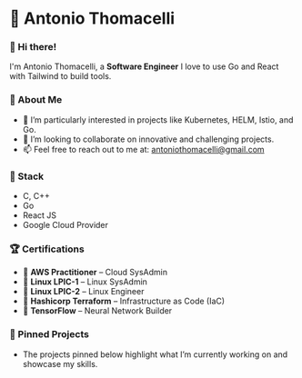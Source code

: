 # 🌟 Antonio Thomacelli

### 👋 Hi there!
I'm Antonio Thomacelli, a **Software Engineer** 
I love to use Go and React with Tailwind to build tools.

### 🚀 About Me
- 👀 I’m particularly interested in projects like Kubernetes, HELM, Istio, and Go.
- 💼 I’m looking to collaborate on innovative and challenging projects.
- 📫 Feel free to reach out to me at: [antoniothomacelli@gmail.com](mailto:antoniothomacelli@gmail.com)

### 🧰 Stack
- C, C++
- Go
- React JS
- Google Cloud Provider

### 🏆 Certifications
- 🥇 **AWS Practitioner** – Cloud SysAdmin
- 🥇 **Linux LPIC-1** – Linux SysAdmin
- 🥇 **Linux LPIC-2** – Linux Engineer
- 🥇 **Hashicorp Terraform** – Infrastructure as Code (IaC)
- 🥇 **TensorFlow** – Neural Network Builder


### 📌 Pinned Projects
- The projects pinned below highlight what I’m currently working on and showcase my skills.
